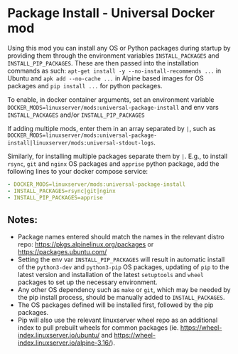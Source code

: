 # Package Install - Universal Docker mod

Using this mod you can install any OS or Python packages during startup by providing them through the environment variables `INSTALL_PACKAGES` and `INSTALL_PIP_PACKAGES`. These are then passed into the installation commands as such: `apt-get install -y --no-install-recommends ...` in Ubuntu and `apk add --no-cache ...` in Alpine based images for OS packages and `pip install ...` for python packages.

To enable, in docker container arguments, set an environment variable `DOCKER_MODS=linuxserver/mods:universal-package-install` and env vars `INSTALL_PACKAGES` and/or `INSTALL_PIP_PACKAGES`

If adding multiple mods, enter them in an array separated by `|`, such as `DOCKER_MODS=linuxserver/mods:universal-package-install|linuxserver/mods:universal-stdout-logs`.

Similarly, for installing multiple packages separate them by `|`.
E.g., to install `rsync`, `git` and `nginx` OS packages and `apprise` python package, add the following lines to your docker compose service:
```yaml
- DOCKER_MODS=linuxserver/mods:universal-package-install
- INSTALL_PACKAGES=rsync|git|nginx
- INSTALL_PIP_PACKAGES=apprise
```

## Notes:
- Package names entered should match the names in the relevant distro repo: https://pkgs.alpinelinux.org/packages or https://packages.ubuntu.com/
- Setting the env var `INSTALL_PIP_PACKAGES` will result in automatic install of the `python3-dev` and `python3-pip` OS packages, updating of `pip` to the latest version and installation of the latest `setuptools` and `wheel` packages to set up the necessary environment.
- Any other OS dependency such as `make` or `git`, which may be needed by the pip install process, should be manually added to `INSTALL_PACKAGES`.
- The OS packages defined will be installed first, followed by the pip packages.
- Pip will also use the relevant linuxserver wheel repo as an additional index to pull prebuilt wheels for common packages (ie. https://wheel-index.linuxserver.io/ubuntu/ and https://wheel-index.linuxserver.io/alpine-3.16/).

